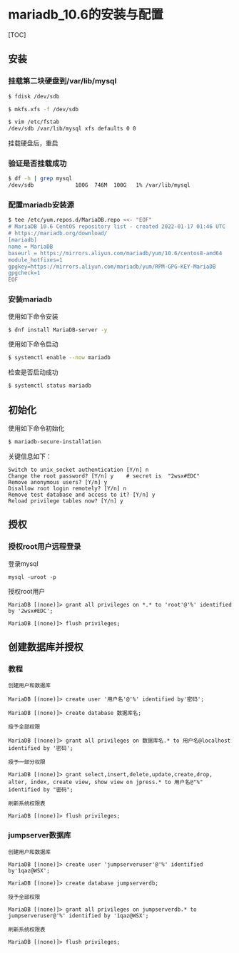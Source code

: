 # mariadb_10.6的安装与配置

[TOC]

## 安装

### 挂载第二块硬盘到/var/lib/mysql

```bash
$ fdisk /dev/sdb

$ mkfs.xfs -f /dev/sdb

$ vim /etc/fstab
/dev/sdb /var/lib/mysql xfs defaults 0 0
```

挂载硬盘后，重启

### 验证是否挂载成功

```bash
$ df -h | grep mysql
/dev/sdb             100G  746M  100G   1% /var/lib/mysql
```

### 配置mariadb安装源

```bash
$ tee /etc/yum.repos.d/MariaDB.repo <<- "EOF"
# MariaDB 10.6 CentOS repository list - created 2022-01-17 01:46 UTC
# https://mariadb.org/download/
[mariadb]
name = MariaDB
baseurl = https://mirrors.aliyun.com/mariadb/yum/10.6/centos8-amd64
module_hotfixes=1
gpgkey=https://mirrors.aliyun.com/mariadb/yum/RPM-GPG-KEY-MariaDB
gpgcheck=1
EOF
```

### 安装mariadb

使用如下命令安装

```bash
$ dnf install MariaDB-server -y
```

使用如下命令启动

```bash
$ systemctl enable --now mariadb
```

检查是否启动成功

```bash
$ systemctl status mariadb
```

## 初始化

使用如下命令初始化

```bash
$ mariadb-secure-installation
```

关键信息如下：

```
Switch to unix_socket authentication [Y/n] n
Change the root password? [Y/n] y    # secret is  "2wsx#EDC"
Remove anonymous users? [Y/n] y
Disallow root login remotely? [Y/n] n
Remove test database and access to it? [Y/n] y
Reload privilege tables now? [Y/n] y
```

## 授权

### 授权root用户远程登录

登录mysql

```
mysql -uroot -p
```

授权root用户

```mariadb
MariaDB [(none)]> grant all privileges on *.* to 'root'@'%' identified by '2wsx#EDC';

MariaDB [(none)]> flush privileges;
```

## 创建数据库并授权

### 教程

```mariadb
创建用户和数据库

MariaDB [(none)]> create user '用户名'@'%' identified by'密码';

MariaDB [(none)]> create database 数据库名;

授予全部权限

MariaDB [(none)]> grant all privileges on 数据库名.* to 用户名@localhost identified by '密码';

授予一部分权限

MariaDB [(none)]> grant select,insert,delete,update,create,drop, alter, index, create view, show view on jpress.* to 用户名@"%" identified by "密码";

刷新系统权限表

MariaDB [(none)]> flush privileges;
```

### jumpserver数据库

```mariadb
创建用户和数据库

MariaDB [(none)]> create user 'jumpserveruser'@'%' identified by'1qaz@WSX';

MariaDB [(none)]> create database jumpserverdb;

授予全部权限

MariaDB [(none)]> grant all privileges on jumpserverdb.* to jumpserveruser@'%' identified by '1qaz@WSX';

刷新系统权限表

MariaDB [(none)]> flush privileges;
```

